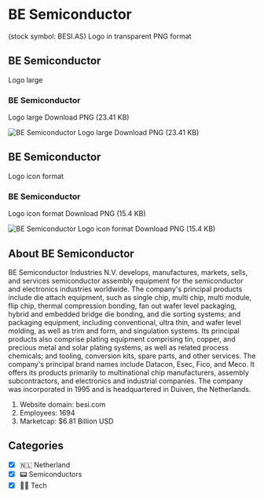 # BE Semiconductor
 (stock symbol: BESI.AS) Logo in transparent PNG format

## BE Semiconductor
 Logo large

### BE Semiconductor
 Logo large Download PNG (23.41 KB)

![BE Semiconductor
 Logo large Download PNG (23.41 KB)](/img/orig/BESI.AS_BIG-a72f1359.png)

## BE Semiconductor
 Logo icon format

### BE Semiconductor
 Logo icon format Download PNG (15.4 KB)

![BE Semiconductor
 Logo icon format Download PNG (15.4 KB)](/img/orig/BESI.AS-1b0c0acb.png)

## About BE Semiconductor


BE Semiconductor Industries N.V. develops, manufactures, markets, sells, and services semiconductor assembly equipment for the semiconductor and electronics industries worldwide. The company's principal products include die attach equipment, such as single chip, multi chip, multi module, flip chip, thermal compression bonding, fan out wafer level packaging, hybrid and embedded bridge die bonding, and die sorting systems; and packaging equipment, including conventional, ultra thin, and wafer level molding, as well as trim and form, and singulation systems. Its principal products also comprise plating equipment comprising tin, copper, and precious metal and solar plating systems, as well as related process chemicals; and tooling, conversion kits, spare parts, and other services. The company's principal brand names include Datacon, Esec, Fico, and Meco. It offers its products primarily to multinational chip manufacturers, assembly subcontractors, and electronics and industrial companies. The company was incorporated in 1995 and is headquartered in Duiven, the Netherlands.

1. Website domain: besi.com
2. Employees: 1694
3. Marketcap: $6.81 Billion USD


## Categories
- [x] 🇳🇱 Netherland
- [x] 📟 Semiconductors
- [x] 👩‍💻 Tech
